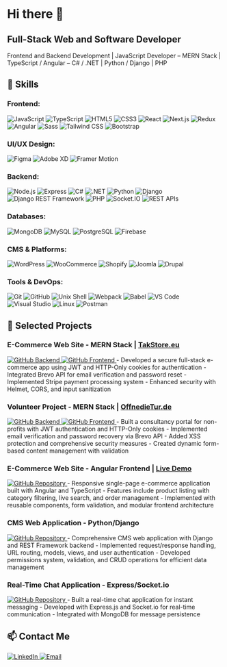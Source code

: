 # Hi there 👋

## Full-Stack Web and Software Developer

Frontend and Backend Development | JavaScript Developer – MERN Stack | TypeScript / Angular – C# / .NET | Python / Django | PHP

## 🔭 Skills

### Frontend: 
![JavaScript](https://img.shields.io/badge/JavaScript-F7DF1E?style=flat&logo=javascript&logoColor=black) 
![TypeScript](https://img.shields.io/badge/TypeScript-007ACC?style=flat&logo=typescript&logoColor=white)
![HTML5](https://img.shields.io/badge/HTML5-E34F26?style=flat&logo=html5&logoColor=white) 
![CSS3](https://img.shields.io/badge/CSS-1572B6?style=flat&logo=css3&logoColor=white)
![React](https://img.shields.io/badge/React-61DAFB?style=flat&logo=react&logoColor=black)
![Next.js](https://img.shields.io/badge/Next.js-000000?style=flat&logo=nextdotjs&logoColor=white)
![Redux](https://img.shields.io/badge/Redux-764ABC?style=flat&logo=redux&logoColor=white)
![Angular](https://img.shields.io/badge/Angular-DD0031?style=flat&logo=angular&logoColor=white)
![Sass](https://img.shields.io/badge/Sass-CC6699?style=flat&logo=sass&logoColor=white)
![Tailwind CSS](https://img.shields.io/badge/Tailwind%20CSS-06B6D4?style=flat&logo=tailwind-css&logoColor=white)
![Bootstrap](https://img.shields.io/badge/Bootstrap-563D7C?style=flat&logo=bootstrap&logoColor=white)

### UI/UX Design: 
![Figma](https://img.shields.io/badge/Figma-F24E1E?style=flat&logo=figma&logoColor=white)
![Adobe XD](https://img.shields.io/badge/Adobe%20XD-FF61F6?style=flat&logo=adobe-xd&logoColor=white)
![Framer Motion](https://img.shields.io/badge/Framer%20Motion-0055FF?style=flat&logo=framer&logoColor=white)

### Backend:
![Node.js](https://img.shields.io/badge/Node.js-339933?style=flat&logo=nodedotjs&logoColor=white)
![Express](https://img.shields.io/badge/Express-404D59?style=flat&logo=express&logoColor=white)
![C#](https://img.shields.io/badge/C%23-239120?style=flat&logo=c-sharp&logoColor=white)
![.NET](https://img.shields.io/badge/.NET-5C2D91?style=flat&logo=dot-net&logoColor=white)
![Python](https://img.shields.io/badge/Python-3776AB?style=flat&logo=python&logoColor=white)
![Django](https://img.shields.io/badge/Django-092E20?style=flat&logo=django&logoColor=white)
![Django REST Framework](https://img.shields.io/badge/Django%20REST%20Framework-FF6F20?style=flat&logo=django&logoColor=white)
![PHP](https://img.shields.io/badge/PHP-777BB4?style=flat&logo=php&logoColor=white)
![Socket.IO](https://img.shields.io/badge/Socket.IO-010101?style=flat&logo=socket.io&logoColor=white)
![REST APIs](https://img.shields.io/badge/REST%20APIs-009688?style=flat&logo=fastapi&logoColor=white)

### Databases:
![MongoDB](https://img.shields.io/badge/MongoDB-47A248?style=flat&logo=mongodb&logoColor=white)
![MySQL](https://img.shields.io/badge/MySQL-4479A1?style=flat&logo=mysql&logoColor=white)
![PostgreSQL](https://img.shields.io/badge/PostgreSQL-336791?style=flat&logo=postgresql&logoColor=white)
![Firebase](https://img.shields.io/badge/Firebase-FFCA28?style=flat&logo=firebase&logoColor=black)

### CMS & Platforms: 
![WordPress](https://img.shields.io/badge/WordPress-21759B?style=flat&logo=wordpress&logoColor=white)
![WooCommerce](https://img.shields.io/badge/WooCommerce-96588A?style=flat&logo=woocommerce&logoColor=white)
![Shopify](https://img.shields.io/badge/Shopify-7AB55C?style=flat&logo=shopify&logoColor=white)
![Joomla](https://img.shields.io/badge/Joomla-5091CD?style=flat&logo=joomla&logoColor=white)
![Drupal](https://img.shields.io/badge/Drupal-0678BE?style=flat&logo=drupal&logoColor=white)

### Tools & DevOps:
![Git](https://img.shields.io/badge/Git-F05032?style=flat&logo=git&logoColor=white)
![GitHub](https://img.shields.io/badge/GitHub-181717?style=flat&logo=github&logoColor=white)
![Unix Shell](https://img.shields.io/badge/Unix%20Shell-4EAA25?style=flat&logo=gnu-bash&logoColor=white)
![Webpack](https://img.shields.io/badge/Webpack-8DD6F9?style=flat&logo=webpack&logoColor=black)
![Babel](https://img.shields.io/badge/Babel-F9DC3E?style=flat&logo=babel&logoColor=black)
![VS Code](https://img.shields.io/badge/VS%20Code-007ACC?style=flat&logo=visual-studio-code&logoColor=white)
![Visual Studio](https://img.shields.io/badge/Visual%20Studio-5C2D91?style=flat&logo=visual-studio&logoColor=white)
![Linux](https://img.shields.io/badge/Linux-FCC624?style=flat&logo=linux&logoColor=black)
![Postman](https://img.shields.io/badge/Postman-FF6C37?style=flat&logo=postman&logoColor=white)

## 📂 Selected Projects

### E-Commerce Web Site - MERN Stack | <a href="https://takstore.eu" target="_blank">TakStore.eu</a>
<a href="https://github.com/servetisikli/takstore-eu-mern-backend-public-version" target="_blank">
  <img src="https://img.shields.io/badge/GitHub-Backend-181717?style=flat&logo=github&logoColor=white" alt="GitHub Backend">
</a>
<a href="https://github.com/servetisikli/takstore-eu-mern-frontend-public-version" target="_blank">
  <img src="https://img.shields.io/badge/GitHub-Frontend-181717?style=flat&logo=github&logoColor=white" alt="GitHub Frontend">
</a>
- Developed a secure full-stack e-commerce app using JWT and HTTP-Only cookies for authentication
- Integrated Brevo API for email verification and password reset
- Implemented Stripe payment processing system
- Enhanced security with Helmet, CORS, and input sanitization

### Volunteer Project - MERN Stack | <a href="https://offnedietur.de" target="_blank">OffnedieTur.de</a>
<a href="https://github.com/servetisikli/offnedietur-mern-backend-public-version" target="_blank">
  <img src="https://img.shields.io/badge/GitHub-Backend-181717?style=flat&logo=github&logoColor=white" alt="GitHub Backend">
</a>
<a href="https://github.com/servetisikli/offnedietur-mern-frontend-public-version" target="_blank">
  <img src="https://img.shields.io/badge/GitHub-Frontend-181717?style=flat&logo=github&logoColor=white" alt="GitHub Frontend">
</a>
- Built a consultancy portal for non-profits with JWT authentication and HTTP-Only cookies
- Implemented email verification and password recovery via Brevo API
- Added XSS protection and comprehensive security measures
- Created dynamic form-based content management with validation

### E-Commerce Web Site - Angular Frontend | <a href="https://ecommerce-angular-5ync.vercel.app" target="_blank">Live Demo</a>
<a href="https://github.com/servetisikli/ecommerce-angular" target="_blank">
  <img src="https://img.shields.io/badge/GitHub-Repository-181717?style=flat&logo=github&logoColor=white" alt="GitHub Repository">
</a>
- Responsive single-page e-commerce application built with Angular and TypeScript
- Features include product listing with category filtering, live search, and order management
- Implemented with reusable components, form validation, and modular frontend architecture

### CMS Web Application - Python/Django
<a href="https://github.com/servetisikli/django-blog-app-project" target="_blank">
  <img src="https://img.shields.io/badge/GitHub-Repository-181717?style=flat&logo=github&logoColor=white" alt="GitHub Repository">
</a>
- Comprehensive CMS web application with Django and REST Framework backend
- Implemented request/response handling, URL routing, models, views, and user authentication
- Developed permissions system, validation, and CRUD operations for efficient data management

### Real-Time Chat Application - Express/Socket.io
<a href="https://github.com/servetisikli/real-time-chat-app-socket-io-server" target="_blank">
  <img src="https://img.shields.io/badge/GitHub-Repository-181717?style=flat&logo=github&logoColor=white" alt="GitHub Repository">
</a>
- Built a real-time chat application for instant messaging
- Developed with Express.js and Socket.io for real-time communication
- Integrated with MongoDB for message persistence

## 📫 Contact Me  
<a href="https://www.linkedin.com/in/servetisikli" target="_blank">
  <img src="https://img.shields.io/badge/LinkedIn-0077B5?style=flat&logo=linkedin&logoColor=white" alt="LinkedIn">
</a>
<a href="mailto:contact@servetisikli.com">
  <img src="https://img.shields.io/badge/Email-D14836?style=flat&logo=gmail&logoColor=white" alt="Email">
</a>
